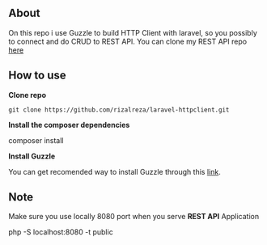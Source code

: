 ## About 

On this repo i use Guzzle to build HTTP Client with laravel, so you possibly to connect  and do CRUD to REST API. You can clone my REST API repo [here](https://github.com/rizalreza/lumen-RestApi.git)

## How to use

**Clone repo**

	git clone https://github.com/rizalreza/laravel-httpclient.git


**Install the composer dependencies**

composer install

**Install Guzzle**

You can get recomended way to install Guzzle through this [link](https://github.com/guzzle/guzzle).

## Note
Make sure you use locally 8080 port when you serve **REST API** Application 

 php -S localhost:8080 -t public





